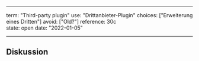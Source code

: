
---
term:      "Third-party plugin"
use:       "Drittanbieter-Plugin"
choices:   ["Erweiterung eines Dritten"]
avoid:     ["Old?"]
reference: 30c        
state:     open
date:      "2022-01-05"

---

## Diskussion

